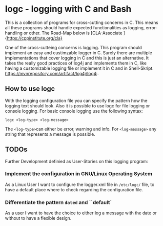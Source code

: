 # logc - logging with C and Bash 
 
This is a collection of programs for cross-cutting concerns in C. This means all these programs should handle expected functionalities as logging, error-handling or other.
The Road-Map below is [CLA-Associate ]{https://cppinstitute.org/cla}

One of the cross-cutteing concerns is logging. This program should implement an easy and custimzable logger in C.
Surely there are multiple implementations that cover logging in C and this is just an alternative.
It takes the really good practices of log4j and implements them in C, like having a customizable logging file or implement it in C and in Shell-Skript.
https://mvnrepository.com/artifact/log4j/log4j.

## How to use logc

With the logging configuration file you can specify the pattern how the logging text should look.
Also it is possible to use logc for file logging or console logging.
For basic console logging use the following syntax:

`logc <log-type> <log-message>`

The `<log-type>`can either be error, warning and info. 
For `<log-message>` any string that represents a message is possible.

## TODOs

Further Development definied as User-Stories on this logging program:

### Implement the configuration in GNU/Linux Operating System

As a Linux User I want to configure the logger.xml file in `/etc/logc/` file, to
have a default place where to check regarding the configuration file.

### Differentiate the pattern `dated` and ``default`

As a user I want to have the choice to either log a message with the date or without to
have a flexible design.
